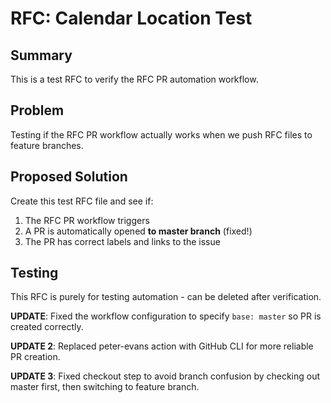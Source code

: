 # RFC: Calendar Location Test

## Summary
This is a test RFC to verify the RFC PR automation workflow.

## Problem
Testing if the RFC PR workflow actually works when we push RFC files to feature branches.

## Proposed Solution
Create this test RFC file and see if:
1. The RFC PR workflow triggers
2. A PR is automatically opened **to master branch** (fixed!)
3. The PR has correct labels and links to the issue

## Testing
This RFC is purely for testing automation - can be deleted after verification.

**UPDATE**: Fixed the workflow configuration to specify `base: master` so PR is created correctly.

**UPDATE 2**: Replaced peter-evans action with GitHub CLI for more reliable PR creation.

**UPDATE 3**: Fixed checkout step to avoid branch confusion by checking out master first, then switching to feature branch.
